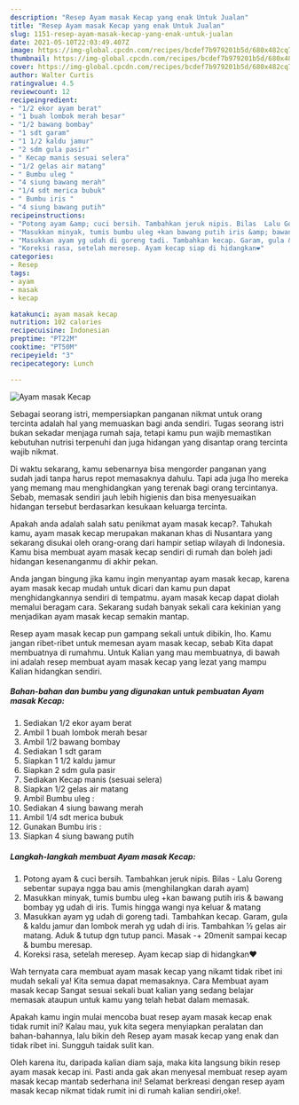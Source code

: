 ```yaml
---
description: "Resep Ayam masak Kecap yang enak Untuk Jualan"
title: "Resep Ayam masak Kecap yang enak Untuk Jualan"
slug: 1151-resep-ayam-masak-kecap-yang-enak-untuk-jualan
date: 2021-05-10T22:03:49.407Z
image: https://img-global.cpcdn.com/recipes/bcdef7b979201b5d/680x482cq70/ayam-masak-kecap-foto-resep-utama.jpg
thumbnail: https://img-global.cpcdn.com/recipes/bcdef7b979201b5d/680x482cq70/ayam-masak-kecap-foto-resep-utama.jpg
cover: https://img-global.cpcdn.com/recipes/bcdef7b979201b5d/680x482cq70/ayam-masak-kecap-foto-resep-utama.jpg
author: Walter Curtis
ratingvalue: 4.5
reviewcount: 12
recipeingredient:
- "1/2 ekor ayam berat"
- "1 buah lombok merah besar"
- "1/2 bawang bombay"
- "1 sdt garam"
- "1 1/2 kaldu jamur"
- "2 sdm gula pasir"
- " Kecap manis sesuai selera"
- "1/2 gelas air matang"
- " Bumbu uleg "
- "4 siung bawang merah"
- "1/4 sdt merica bubuk"
- " Bumbu iris "
- "4 siung bawang putih"
recipeinstructions:
- "Potong ayam &amp; cuci bersih. Tambahkan jeruk nipis. Bilas  Lalu Goreng sebentar supaya ngga bau amis (menghilangkan darah ayam)"
- "Masukkan minyak, tumis bumbu uleg +kan bawang putih iris &amp; bawang bombay yg udah di iris. Tumis hingga wangi nya keluar &amp; matang"
- "Masukkan ayam yg udah di goreng tadi. Tambahkan kecap. Garam, gula &amp; kaldu jamur dan lombok merah yg udah di iris. Tambahkan ½ gelas air matang. Aduk &amp; tutup dgn tutup panci. Masak -+ 20menit sampai kecap &amp; bumbu meresap."
- "Koreksi rasa, setelah meresep. Ayam kecap siap di hidangkan❤"
categories:
- Resep
tags:
- ayam
- masak
- kecap

katakunci: ayam masak kecap 
nutrition: 102 calories
recipecuisine: Indonesian
preptime: "PT22M"
cooktime: "PT50M"
recipeyield: "3"
recipecategory: Lunch

---
```



![Ayam masak Kecap](https://img-global.cpcdn.com/recipes/bcdef7b979201b5d/680x482cq70/ayam-masak-kecap-foto-resep-utama.jpg)

Sebagai seorang istri, mempersiapkan panganan nikmat untuk orang tercinta adalah hal yang memuaskan bagi anda sendiri. Tugas seorang istri bukan sekadar menjaga rumah saja, tetapi kamu pun wajib memastikan kebutuhan nutrisi terpenuhi dan juga hidangan yang disantap orang tercinta wajib nikmat.

Di waktu  sekarang, kamu sebenarnya bisa mengorder panganan yang sudah jadi tanpa harus repot memasaknya dahulu. Tapi ada juga lho mereka yang memang mau menghidangkan yang terenak bagi orang tercintanya. Sebab, memasak sendiri jauh lebih higienis dan bisa menyesuaikan hidangan tersebut berdasarkan kesukaan keluarga tercinta. 



Apakah anda adalah salah satu penikmat ayam masak kecap?. Tahukah kamu, ayam masak kecap merupakan makanan khas di Nusantara yang sekarang disukai oleh orang-orang dari hampir setiap wilayah di Indonesia. Kamu bisa membuat ayam masak kecap sendiri di rumah dan boleh jadi hidangan kesenanganmu di akhir pekan.

Anda jangan bingung jika kamu ingin menyantap ayam masak kecap, karena ayam masak kecap mudah untuk dicari dan kamu pun dapat menghidangkannya sendiri di tempatmu. ayam masak kecap dapat diolah memalui beragam cara. Sekarang sudah banyak sekali cara kekinian yang menjadikan ayam masak kecap semakin mantap.

Resep ayam masak kecap pun gampang sekali untuk dibikin, lho. Kamu jangan ribet-ribet untuk memesan ayam masak kecap, sebab Kita dapat membuatnya di rumahmu. Untuk Kalian yang mau membuatnya, di bawah ini adalah resep membuat ayam masak kecap yang lezat yang mampu Kalian hidangkan sendiri.

<!--inarticleads1-->

##### Bahan-bahan dan bumbu yang digunakan untuk pembuatan Ayam masak Kecap:

1. Sediakan 1/2 ekor ayam berat
1. Ambil 1 buah lombok merah besar
1. Ambil 1/2 bawang bombay
1. Sediakan 1 sdt garam
1. Siapkan 1 1/2 kaldu jamur
1. Siapkan 2 sdm gula pasir
1. Sediakan  Kecap manis (sesuai selera)
1. Siapkan 1/2 gelas air matang
1. Ambil  Bumbu uleg :
1. Sediakan 4 siung bawang merah
1. Ambil 1/4 sdt merica bubuk
1. Gunakan  Bumbu iris :
1. Siapkan 4 siung bawang putih




<!--inarticleads2-->

##### Langkah-langkah membuat Ayam masak Kecap:

1. Potong ayam &amp; cuci bersih. Tambahkan jeruk nipis. Bilas  - Lalu Goreng sebentar supaya ngga bau amis (menghilangkan darah ayam)
1. Masukkan minyak, tumis bumbu uleg +kan bawang putih iris &amp; bawang bombay yg udah di iris. Tumis hingga wangi nya keluar &amp; matang
1. Masukkan ayam yg udah di goreng tadi. Tambahkan kecap. Garam, gula &amp; kaldu jamur dan lombok merah yg udah di iris. Tambahkan ½ gelas air matang. Aduk &amp; tutup dgn tutup panci. Masak -+ 20menit sampai kecap &amp; bumbu meresap.
1. Koreksi rasa, setelah meresep. Ayam kecap siap di hidangkan❤




Wah ternyata cara membuat ayam masak kecap yang nikamt tidak ribet ini mudah sekali ya! Kita semua dapat memasaknya. Cara Membuat ayam masak kecap Sangat sesuai sekali buat kalian yang sedang belajar memasak ataupun untuk kamu yang telah hebat dalam memasak.

Apakah kamu ingin mulai mencoba buat resep ayam masak kecap enak tidak rumit ini? Kalau mau, yuk kita segera menyiapkan peralatan dan bahan-bahannya, lalu bikin deh Resep ayam masak kecap yang enak dan tidak ribet ini. Sungguh taidak sulit kan. 

Oleh karena itu, daripada kalian diam saja, maka kita langsung bikin resep ayam masak kecap ini. Pasti anda gak akan menyesal membuat resep ayam masak kecap mantab sederhana ini! Selamat berkreasi dengan resep ayam masak kecap nikmat tidak rumit ini di rumah kalian sendiri,oke!.

